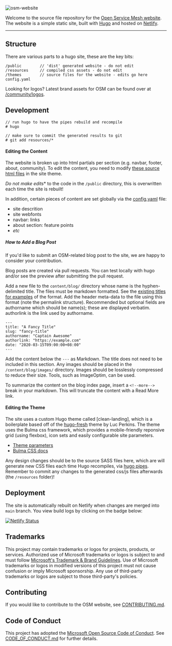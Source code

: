 ![osm-website](https://user-images.githubusercontent.com/686194/88725480-03e85c00-d0e1-11ea-8e3e-92eaf971b918.png)

Welcome to the source file repository for the [Open Service Mesh website](https://openservicemesh.io). The website is a simple static site, built with [Hugo](https://gohugo.io/) and hosted on [Netlify](https://app.netlify.com/sites/openservicemesh/settings/general).

---

## Structure

There are various parts to a hugo site, these are the key bits:

```
/public        // 'dist' generated website - do not edit
/resources     // compiled css assets - do not edit
/themes        // source files for the website - edits go here
config.yaml
```

Looking for logos? Latest brand assets for OSM can be found over at [/community/logos](https://github.com/openservicemesh/osm/tree/main/community/logos).


## Development

```
// run hugo to have the pipes rebuild and recompile
# hugo

// make sure to commit the generated results to git
# git add resources/*
```

#### Editing the Content

The website is broken up into html partials per section (e.g. navbar, footer, about, community). To edit the content, you need to modify [these source html files](https://github.com/openservicemesh/osm-www/tree/main/themes/clean-landing/layouts/partials) in the site theme.

*Do not make edits** to the code in the `/public` directory, this is overwritten each time the site is rebuilt!

In addition, certain pieces of content are set globally via the [config.yaml](https://github.com/openservicemesh/osm-www/blob/main/config.yaml#L10) file:

* site descrition
* site webfonts
* navbar: links
* about section: feature points
* _etc_

##### How to Add a Blog Post

If you'd like to submit an OSM-related blog post to the site, we are happy to consider your contribution.

Blog posts are created via pull requests. You can test locally with hugo and/or see the preview after submitting the pull request.

Add a new file to the `content/blog/` directory whose name is the hyphen-delimited title. The files must be markdown formatted. See the [existing titles for examples](https://github.com/openservicemesh/osm-www/tree/main/content/blog) of the format. Add the header meta-data to the file using this format (note the permalink structure). Recommended but optional fields are authorname which should be name(s); these are displayed verbatim. authorlink is the link used by authorname.

```
---
title: "A Fancy Title"
slug: "fancy-title"
authorname: "Captain Awesome"
authorlink: "https://example.com"
date: "2020-03-15T09:00:00+08:00"
---
```

Add the content below the ``---`` as Markdown. The title does not need to be included in this section. Any images should be placed in the `/content/blog/images/` directory. Images should be losslessly compressed to reduce their size. Tools, such as ImageOptim, can be used.

To summarize the content on the blog index page, insert a ``<!--more-->`` break in your markdown. This will truncate the content with a Read More link.



#### Editing the Theme

The site uses a custom Hugo theme called [clean-landing], which is a boilerplate based off of the [hugo-fresh](https://themes.gohugo.io/hugo-fresh/) theme by Luc Perkins. The theme uses the Bulma css framework, which provides a mobile-friendly reponsive grid (using flexbox), icon sets and easily configurable site parameters.

* [Theme parameters](https://github.com/openservicemesh/osm-website/blob/main/config.yaml#L10)
* [Bulma CSS docs](https://bulma.io/)

Any design changes should be to the source SASS files here, which are will generate new CSS files each time Hugo recompiles, via [hugo pipes](https://gohugo.io/hugo-pipes/). Remember to commit any changes to the generated css/js files afterwards (the `/resources` folder)!


## Deployment

The site is automatically rebuilt on Netlify when changes are merged into `main` branch. You view build logs by clicking on the badge below:

[![Netlify Status](https://api.netlify.com/api/v1/badges/20d9e614-d807-496f-ade7-99510b5fd12c/deploy-status)](https://app.netlify.com/sites/openservicemesh/deploys)

## Trademarks

This project may contain trademarks or logos for projects, products, or services. Authorized use of Microsoft trademarks or logos is subject to and must follow [Microsoft's Trademark & Brand Guidelines](https://www.microsoft.com/en-us/legal/intellectualproperty/trademarks/usage/general). Use of Microsoft trademarks or logos in modified versions of this project must not cause confusion or imply Microsoft sponsorship. Any use of third-party trademarks or logos are subject to those third-party's policies.

## Contributing

If you would like to contribute to the OSM website, see [CONTRIBUTING.md](CONTRIBUTING.md).

## Code of Conduct

This project has adopted the [Microsoft Open Source Code of Conduct](https://opensource.microsoft.com/codeofconduct/). See [CODE_OF_CONDUCT.md](CODE_OF_CONDUCT.md) for further details.
